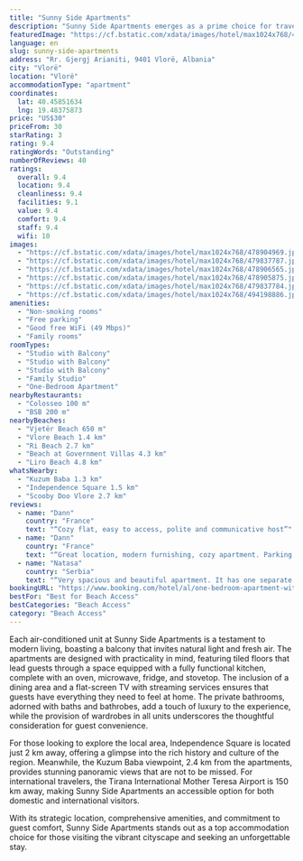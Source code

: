 ```yaml
---
title: "Sunny Side Apartments"
description: "Sunny Side Apartments emerges as a prime choice for travelers seeking comfort and convenience in the heart of the city."
featuredImage: "https://cf.bstatic.com/xdata/images/hotel/max1024x768/478904969.jpg?k=a1f12957a15c6654b9d2ca1a9b55bc6f7dd390b8c1ff3958f621a646f44912e7&o=&hp=1"
language: en
slug: sunny-side-apartments
address: "Rr. Gjergj Arianiti, 9401 Vlorë, Albania"
city: "Vlorë"
location: "Vlorë"
accommodationType: "apartment"
coordinates:
  lat: 40.45851634
  lng: 19.48375873
price: "US$30"
priceFrom: 30
starRating: 3
rating: 9.4
ratingWords: "Outstanding"
numberOfReviews: 40
ratings:
  overall: 9.4
  location: 9.4
  cleanliness: 9.4
  facilities: 9.1
  value: 9.4
  comfort: 9.4
  staff: 9.4
  wifi: 10
images:
  - "https://cf.bstatic.com/xdata/images/hotel/max1024x768/478904969.jpg?k=a1f12957a15c6654b9d2ca1a9b55bc6f7dd390b8c1ff3958f621a646f44912e7&o=&hp=1"
  - "https://cf.bstatic.com/xdata/images/hotel/max1024x768/479837787.jpg?k=817c2a79a565934c063b411165e10222b740b9f6ad59bf3fe234ba9ae9e02987&o=&hp=1"
  - "https://cf.bstatic.com/xdata/images/hotel/max1024x768/478906565.jpg?k=ec50e2feeb2f32a829a51d19bdb01755855fba61cf047f000fab993350e2e0b5&o=&hp=1"
  - "https://cf.bstatic.com/xdata/images/hotel/max1024x768/478905875.jpg?k=e492a83472671566fb28e8b9963dd38a28f308d72a052d55b480d6653d1f52d2&o=&hp=1"
  - "https://cf.bstatic.com/xdata/images/hotel/max1024x768/479837784.jpg?k=fa58c3d0202384a01650f8455b234736099c28bdf1e83115b9c5e447f1de4cac&o=&hp=1"
  - "https://cf.bstatic.com/xdata/images/hotel/max1024x768/494198886.jpg?k=d462abe358a0b7f631fe376fcba17e38bb61cc6e85536493bed0fd3bfef323f5&o=&hp=1"
amenities:
  - "Non-smoking rooms"
  - "Free parking"
  - "Good free WiFi (49 Mbps)"
  - "Family rooms"
roomTypes:
  - "Studio with Balcony"
  - "Studio with Balcony"
  - "Studio with Balcony"
  - "Family Studio"
  - "One-Bedroom Apartment"
nearbyRestaurants:
  - "Colosseo 100 m"
  - "BSB 200 m"
nearbyBeaches:
  - "Vjetër Beach 650 m"
  - "Vlore Beach 1.4 km"
  - "Ri Beach 2.7 km"
  - "Beach at Government Villas 4.3 km"
  - "Liro Beach 4.8 km"
whatsNearby:
  - "Kuzum Baba 1.3 km"
  - "Independence Square 1.5 km"
  - "Scooby Doo Vlore 2.7 km"
reviews:
  - name: "Dann"
    country: "France"
    text: "“Cozy flat, easy to access, polite and communicative host”"
  - name: "Dann"
    country: "France"
    text: "“Great location, modern furnishing, cozy apartment. Parking was easy to find and self check-in instructions were clear.”"
  - name: "Natasa"
    country: "Serbia"
    text: "“Very spacious and beautiful apartment. It has one separate bedroom, two terraces, one kitchen and living room and one bedroom. The location was good.”"
bookingURL: "https://www.booking.com/hotel/al/one-bedroom-apartment-with-a-view.en-gb.html?aid=8035640"
bestFor: "Best for Beach Access"
bestCategories: "Beach Access"
category: "Beach Access"
---
```


Each air-conditioned unit at Sunny Side Apartments is a testament to modern living, boasting a balcony that invites natural light and fresh air. The apartments are designed with practicality in mind, featuring tiled floors that lead guests through a space equipped with a fully functional kitchen, complete with an oven, microwave, fridge, and stovetop. The inclusion of a dining area and a flat-screen TV with streaming services ensures that guests have everything they need to feel at home. The private bathrooms, adorned with baths and bathrobes, add a touch of luxury to the experience, while the provision of wardrobes in all units underscores the thoughtful consideration for guest convenience.

For those looking to explore the local area, Independence Square is located just 2 km away, offering a glimpse into the rich history and culture of the region. Meanwhile, the Kuzum Baba viewpoint, 2.4 km from the apartments, provides stunning panoramic views that are not to be missed. For international travelers, the Tirana International Mother Teresa Airport is 150 km away, making Sunny Side Apartments an accessible option for both domestic and international visitors.

With its strategic location, comprehensive amenities, and commitment to guest comfort, Sunny Side Apartments stands out as a top accommodation choice for those visiting the vibrant cityscape and seeking an unforgettable stay.